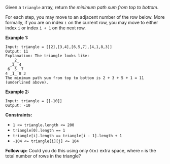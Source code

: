 Given a `triangle` array, return _the minimum path sum from top to bottom_.

For each step, you may move to an adjacent number of the row below. More
formally, if you are on index `i` on the current row, you may move to either
index `i` or index `i + 1` on the next row.



**Example 1:**

    
    
    Input: triangle = [[2],[3,4],[6,5,7],[4,1,8,3]]
    Output: 11
    Explanation: The triangle looks like:
       _2_
      _3_ 4
     6 _5_ 7
    4 _1_ 8 3
    The minimum path sum from top to bottom is 2 + 3 + 5 + 1 = 11 (underlined above).
    

**Example 2:**

    
    
    Input: triangle = [[-10]]
    Output: -10
    



**Constraints:**

  * `1 <= triangle.length <= 200`
  * `triangle[0].length == 1`
  * `triangle[i].length == triangle[i - 1].length + 1`
  * `-104 <= triangle[i][j] <= 104`



**Follow up:** Could you do this using only `O(n)` extra space, where `n` is
the total number of rows in the triangle?

